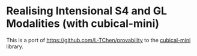 # Realising Intensional S4 and GL Modalities (with cubical-mini)

This is a port of https://github.com/L-TChen/provability to the [cubical-mini](https://github.com/cmcmA20/cubical-mini/) library.
